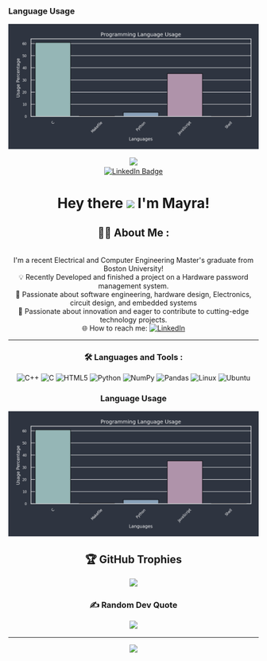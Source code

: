 ### Language Usage
![Language Usage](language_usage_chart.png)

<div id="header" align="center"><div id="header" align="center">
  <img src="https://i.giphy.com/media/v1.Y2lkPTc5MGI3NjExM2ZqM2N2MjRjcnptZ2NhcWRkYjE5ZXhqbjZ5Zmk2b3dvY3J1NXF5eiZlcD12MV9pbnRlcm5hbF9naWZfYnlfaWQmY3Q9Zw/Fgvl4kpB8mTRLmciii/giphy.gif" width="400"/>
</div>

<div id="badges" align="center">
  <a href="https://www.linkedin.com/in/mayra-teixeira-b9a324179/) ">
    <img src="https://img.shields.io/badge/LinkedIn-blue?style=for-the-badge&logo=linkedin&logoColor=white" alt="LinkedIn Badge"/>
  </a>
</div>

<div style="text-align: center;">
  <h1>
    Hey there
    <img src="https://media.giphy.com/media/hvRJCLFzcasrR4ia7z/giphy.gif" width="30px"/>
    I'm Mayra!
  </h1>
</div>

## :woman_technologist: About Me :

<br>I'm a recent Electrical and Computer Engineering Master's graduate from Boston University!</br>
  💡 Recently Developed and finished a project on a Hardware password management system.
  <br>🌟 Passionate about software engineering, hardware design, Electronics, circuit design, and embedded systems</br>
  🌟 Passionate about innovation and eager to contribute to cutting-edge technology projects.
  </br>🌐 How to reach me: [![LinkedIn](https://img.shields.io/badge/LinkedIn-%230077B5.svg?logo=linkedin&logoColor=white)](https://www.linkedin.com/in/mayra-teixeira-b9a324179/) </br>


---

### :hammer_and_wrench: Languages and Tools :

![C++](https://img.shields.io/badge/c++-%2300599C.svg?style=for-the-badge&logo=c%2B%2B&logoColor=white) ![C](https://img.shields.io/badge/c-%2300599C.svg?style=for-the-badge&logo=c&logoColor=white) ![HTML5](https://img.shields.io/badge/html5-%23E34F26.svg?style=for-the-badge&logo=html5&logoColor=white) ![Python](https://img.shields.io/badge/python-3670A0?style=for-the-badge&logo=python&logoColor=ffdd54) ![NumPy](https://img.shields.io/badge/numpy-%23013243.svg?style=for-the-badge&logo=numpy&logoColor=white) ![Pandas](https://img.shields.io/badge/pandas-%23150458.svg?style=for-the-badge&logo=pandas&logoColor=white)
![Linux](https://img.shields.io/badge/Linux-FCC624?style=for-the-badge&logo=linux&logoColor=black)  ![Ubuntu](https://img.shields.io/badge/Ubuntu-E95420?style=for-the-badge&logo=ubuntu&logoColor=white)

### Language Usage
![Language Usage](language_usage_chart.png)

## 🏆 GitHub Trophies
![](https://github-profile-trophy.vercel.app/?username=mayras22&theme=radical&no-frame=false&no-bg=false&margin-w=4)

### ✍️ Random Dev Quote
![](https://quotes-github-readme.vercel.app/api?type=horizontal&theme=radical)

---
[![](https://visitcount.itsvg.in/api?id=mayras22&icon=0&color=4)](https://visitcount.itsvg.in)


